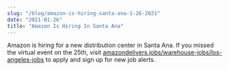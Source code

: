 ```yaml
---
slug: "/blog/amazon-is-hiring-santa-ana-1-26-2021"
date: "2021-01-26"
title: "Amazon Is Hiring In Santa Ana"
---
```


Amazon is hiring for a new distribution center in Santa Ana. If you missed the virtual event on the 25th, visit <a href="https://www.amazondelivers.jobs/warehouse-jobs/los-angeles-jobs" target="_blank" role="norefferer">amazondelivers.jobs/warehouse-jobs/los-angeles-jobs</a> to apply and sign up for new job alerts.
